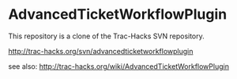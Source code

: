 AdvancedTicketWorkflowPlugin
============================

This repository is a clone of the Trac-Hacks SVN repository.

http://trac-hacks.org/svn/advancedticketworkflowplugin

see also: http://trac-hacks.org/wiki/AdvancedTicketWorkflowPlugin
